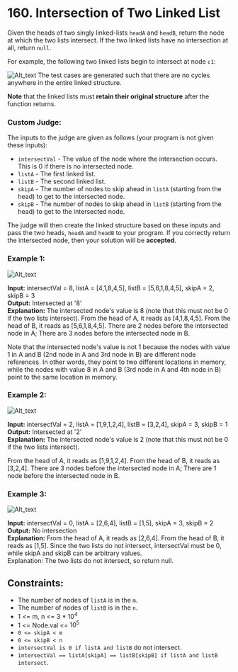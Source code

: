 # 160. Intersection of Two Linked List

Given the heads of two singly linked-lists `headA` and `headB`, return the node at which the two lists intersect. If the two linked lists have no intersection at all, return `null`.

For example, the following two linked lists begin to intersect at node `c1`:

![Alt_text](https://assets.leetcode.com/uploads/2021/03/05/160_statement.png)
The test cases are generated such that there are no cycles anywhere in the entire linked structure.

**Note** that the linked lists must **retain their original structure** after the function returns.

### Custom Judge:

The inputs to the judge are given as follows (your program is not given these inputs):

- `intersectVal` - The value of the node where the intersection occurs. This is 0 if there is no intersected node.  
- `listA` - The first linked list.  
- `listB` - The second linked list.  
- `skipA` - The number of nodes to skip ahead in `listA` (starting from the head) to get to the intersected node.  
- `skipB` - The number of nodes to skip ahead in `listB` (starting from the head) to get to the intersected node.  

The judge will then create the linked structure based on these inputs and pass the two heads, `headA` and `headB` to your program. If you correctly return the intersected node, then your solution will be **accepted**.

### Example 1:
![Alt_text](https://assets.leetcode.com/uploads/2021/03/05/160_example_1_1.png)

**Input:** intersectVal = 8, listA = [4,1,8,4,5], listB = [5,6,1,8,4,5], skipA = 2, skipB = 3  
**Output:** Intersected at '8'  
**Explanation:** The intersected node's value is 8 (note that this must not be 0 if the two lists intersect).
From the head of A, it reads as [4,1,8,4,5]. From the head of B, it reads as [5,6,1,8,4,5]. There are 2 nodes before the intersected node in A; There are 3 nodes before the intersected node in B. 

Note that the intersected node's value is not 1 because the nodes with value 1 in A and B (2nd node in A and 3rd node in B) are different node references. In other words, they point to two different locations in memory, while the nodes with value 8 in A and B (3rd node in A and 4th node in B) point to the same location in memory.

### Example 2:
![Alt_text](https://assets.leetcode.com/uploads/2021/03/05/160_example_2.png)

**Input:** intersectVal = 2, listA = [1,9,1,2,4], listB = [3,2,4], skipA = 3, skipB = 1  
**Output:** Intersected at '2'  
**Explanation:** The intersected node's value is 2 (note that this must not be 0 if the two lists intersect).  

From the head of A, it reads as [1,9,1,2,4]. From the head of B, it reads as [3,2,4]. There are 3 nodes before the intersected node in A; There are 1 node before the intersected node in B.

### Example 3:
![Alt_text](https://assets.leetcode.com/uploads/2021/03/05/160_example_3.png)

**Input:** intersectVal = 0, listA = [2,6,4], listB = [1,5], skipA = 3, skipB = 2  
**Output:** No intersection  
**Explanation:** From the head of A, it reads as [2,6,4]. From the head of B, it reads as [1,5]. Since the two lists do not intersect, intersectVal must be 0, while skipA and skipB can be arbitrary values.  
Explanation: The two lists do not intersect, so return null.

## Constraints:
- The number of nodes of `listA` is in the `m`.
- The number of nodes of `listB` is in the `n`.
- 1 <= m, n <= 3 * $10^4$
- 1 <= Node.val <= $10^5$
- `0 <= skipA < m`
- `0 <= skipB < n`
- `intersectVal is 0 if listA and listB` do not intersect.
- `intersectVal == listA[skipA] == listB[skipB] if listA and listB intersect`.